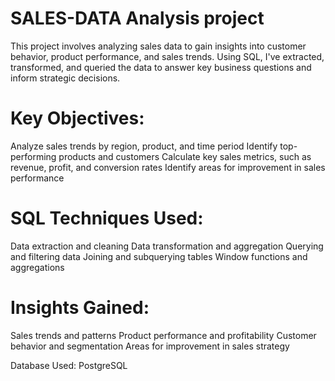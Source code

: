 # SALES-DATA Analysis project
This project involves analyzing sales data to gain insights into customer behavior, product performance, and sales trends. Using SQL, I've extracted, transformed, and queried the data to answer key business questions and inform strategic decisions.

# Key Objectives:
Analyze sales trends by region, product, and time period
Identify top-performing products and customers
Calculate key sales metrics, such as revenue, profit, and conversion rates
Identify areas for improvement in sales performance

# SQL Techniques Used:
Data extraction and cleaning
Data transformation and aggregation
Querying and filtering data
Joining and subquerying tables
Window functions and aggregations

# Insights Gained:
Sales trends and patterns
Product performance and profitability
Customer behavior and segmentation
Areas for improvement in sales strategy

Database Used:
PostgreSQL
